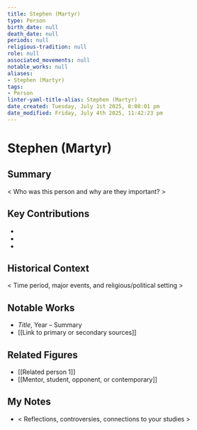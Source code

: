 ```yaml
---
title: Stephen (Martyr)
type: Person
birth_date: null
death_date: null
periods: null
religious-tradition: null
role: null
associated_movements: null
notable_works: null
aliases:
- Stephen (Martyr)
tags:
- Person
linter-yaml-title-alias: Stephen (Martyr)
date_created: Tuesday, July 1st 2025, 8:08:01 pm
date_modified: Friday, July 4th 2025, 11:42:23 pm
---
```


# Stephen (Martyr)

## Summary
< Who was this person and why are they important? >

## Key Contributions
- 
- 
- 

## Historical Context
< Time period, major events, and religious/political setting >

## Notable Works
- *Title*, Year – Summary
- [[Link to primary or secondary sources]]


## Related Figures
- [[Related person 1]]
- [[Mentor, student, opponent, or contemporary]]

## My Notes
- < Reflections, controversies, connections to your studies >
